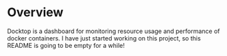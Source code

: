# Overview

Docktop is a dashboard for monitoring resource usage and performance of docker containers. I have just started working on this project, so this README is going to be empty for a while!
